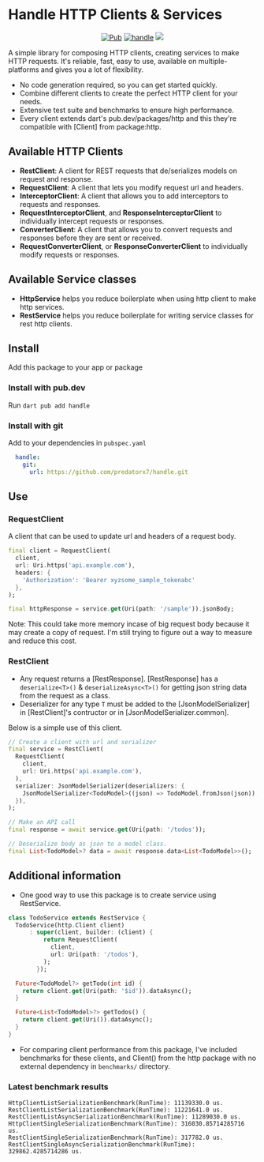 # Handle HTTP Clients & Services

<p align="center">
<a href="https://pub.dev/packages/handle"><img src="https://img.shields.io/pub/v/handle.svg" alt="Pub"></a>
<a href="https://github.com/predatorx7/handle/actions/workflows/handle.yaml"><img src="https://github.com/predatorx7/handle/actions/workflows/handle.yaml/badge.svg" alt="handle"></a>
<a href="https://codecov.io/gh/predatorx7/handle" >
<img src="https://codecov.io/gh/predatorx7/handle/branch/main/graph/badge.svg?token=FIQIP0GYHK"/>
</a>
</p>

A simple library for composing HTTP clients, creating services to make HTTP requests. It's reliable, fast, easy to use, available on multiple-platforms and gives you a lot of flexibility.

- No code generation required, so you can get started quickly.
- Combine different clients to create the perfect HTTP client for your needs.
- Extensive test suite and benchmarks to ensure high performance.
- Every client extends dart's pub.dev/packages/http and this they're compatible with [Client] from package:http.

## Available HTTP Clients

- **RestClient**: A client for REST requests that de/serializes models on request and response.
- **RequestClient**: A client that lets you modify request url and headers.
- **InterceptorClient**: A client that allows you to add interceptors to requests and responses.
- **RequestInterceptorClient**, and **ResponseInterceptorClient** to individually intercept requests or responses.
- **ConverterClient**: A client that allows you to convert requests and responses before they are sent or received.
- **RequestConverterClient**, or **ResponseConverterClient** to individually modify requests or responses.

## Available Service classes

- **HttpService** helps you reduce boilerplate when using http client to make http services. 
- **RestService** helps you reduce boilerplate for writing service classes for rest http clients.

## Install

Add this package to your app or package

### Install with pub.dev

Run `dart pub add handle`

### Install with git

Add to your dependencies in `pubspec.yaml`
```yaml
  handle:
    git: 
      url: https://github.com/predatorx7/handle.git
```

## Use

### RequestClient

A client that can be used to update url and headers of a request body.

```dart
final client = RequestClient(
  client,
  url: Uri.https('api.example.com'),
  headers: {
    'Authorization': 'Bearer xyzsome_sample_tokenabc'
  },
);

final httpResponse = service.get(Uri(path: '/sample')).jsonBody;
```

Note: This could take more memory incase of big request body because it may create a copy of request. I'm still trying to figure out a way to measure and reduce this cost.

### RestClient

- Any request returns a [RestResponse]. [RestResponse] has a `deserialize<T>()` & `deserializeAsync<T>()` for getting json string data from the request as a class.
- Deserializer for any type `T` must be added to the [JsonModelSerializer] in [RestClient]'s contructor or in [JsonModelSerializer.common].

Below is a simple use of this client. 
```dart
// Create a client with url and serializer
final service = RestClient(
  RequestClient(
    client,
    url: Uri.https('api.example.com'),
  ),
  serializer: JsonModelSerializer(deserializers: {
    JsonModelSerializer<TodoModel>((json) => TodoModel.fromJson(json)),
  }),
);

// Make an API call
final response = await service.get(Uri(path: '/todos'));

// Deserialize body as json to a model class.
final List<TodoModel>? data = await response.data<List<TodoModel>>();
```

## Additional information

- One good way to use this package is to create service using RestService.

```dart
class TodoService extends RestService {
  TodoService(http.Client client)
      : super(client, builder: (client) {
          return RequestClient(
            client,
            url: Uri(path: '/todos'),
          );
        });

  Future<TodoModel?> getTodo(int id) {
    return client.get(Uri(path: '$id')).dataAsync();
  }

  Future<List<TodoModel>?> getTodos() {
    return client.get(Uri()).dataAsync();
  }
}
```

- For comparing client performance from this package, I've included benchmarks for these clients, and Client() from the http package with no external dependency in `benchmarks/` directory.

### Latest benchmark results

```
HttpClientListSerializationBenchmark(RunTime): 11139330.0 us.
RestClientListSerializationBenchmark(RunTime): 11221641.0 us.
RestClientListAsyncSerializationBenchmark(RunTime): 11289030.0 us.
HttpClientSingleSerializationBenchmark(RunTime): 316030.85714285716 us.
RestClientSingleSerializationBenchmark(RunTime): 317782.0 us.
RestClientSingleAsyncSerializationBenchmark(RunTime): 329862.4285714286 us.
```